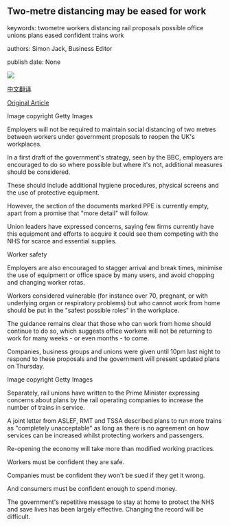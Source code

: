 ## Two-metre distancing may be eased for work

keywords: twometre workers distancing rail proposals possible office unions plans eased confident trains work

authors: Simon Jack, Business Editor

publish date: None

![](https://ichef.bbci.co.uk/news/1024/branded_news/1701/production/_112098850_gettyimages-1216693230.jpg)

[中文翻译](Two-metre%20distancing%20may%20be%20eased%20for%20work_zh.md)

[Original Article](https://www.bbc.com/news/business-52524344)

Image copyright Getty Images

Employers will not be required to maintain social distancing of two metres between workers under government proposals to reopen the UK's workplaces.

In a first draft of the government's strategy, seen by the BBC, employers are encouraged to do so where possible but where it's not, additional measures should be considered.

These should include additional hygiene procedures, physical screens and the use of protective equipment.

However, the section of the documents marked PPE is currently empty, apart from a promise that "more detail" will follow.

Union leaders have expressed concerns, saying few firms currently have this equipment and efforts to acquire it could see them competing with the NHS for scarce and essential supplies.

Worker safety

Employers are also encouraged to stagger arrival and break times, minimise the use of equipment or office space by many users, and avoid chopping and changing worker rotas.

Workers considered vulnerable (for instance over 70, pregnant, or with underlying organ or respiratory problems) but who cannot work from home should be put in the "safest possible roles" in the workplace.

The guidance remains clear that those who can work from home should continue to do so, which suggests office workers will not be returning to work for many weeks - or even months - to come.

Companies, business groups and unions were given until 10pm last night to respond to these proposals and the government will present updated plans on Thursday.

Image copyright Getty Images

Separately, rail unions have written to the Prime Minister expressing concerns about plans by the rail operating companies to increase the number of trains in service.

A joint letter from ASLEF, RMT and TSSA described plans to run more trains as "completely unacceptable" as long as there is no agreement on how services can be increased whilst protecting workers and passengers.

Re-opening the economy will take more than modified working practices.

Workers must be confident they are safe.

Companies must be confident they won't be sued if they get it wrong.

And consumers must be confident enough to spend money.

The government's repetitive message to stay at home to protect the NHS and save lives has been largely effective. Changing the record will be difficult.